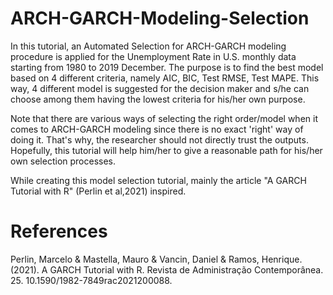 # ARCH-GARCH-Modeling-Selection

In this tutorial, an Automated Selection for ARCH-GARCH modeling procedure is applied for the Unemployment Rate in U.S. monthly data starting from 1980 to 2019 December. The purpose is to find the best model based on 4 different criteria, namely AIC, BIC, Test RMSE, Test MAPE. This way, 4 different model is suggested for the decision maker and s/he can choose among them having the lowest criteria for his/her own purpose. 

Note that there are various ways of selecting the right order/model when it comes to ARCH-GARCH modeling since there is no exact 'right' way of doing it. That's why, the researcher should not directly trust the outputs. Hopefully, this tutorial will help him/her to give a reasonable path for his/her own selection processes.

While creating this model selection tutorial, mainly the article "A GARCH Tutorial with R" (Perlin et al,2021) inspired.


# References

Perlin, Marcelo & Mastella, Mauro & Vancin, Daniel & Ramos, Henrique. (2021). A GARCH Tutorial with R. Revista de Administração Contemporânea. 25. 10.1590/1982-7849rac2021200088. 
